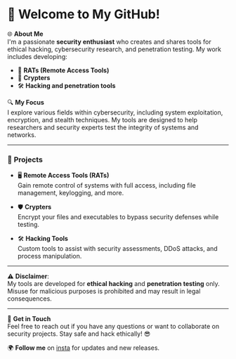 # 👋 Welcome to My GitHub!

🌐 **About Me**  
I'm a passionate **security enthusiast** who creates and shares tools for ethical hacking, cybersecurity research, and penetration testing. My work includes developing:

- 🐀 **RATs (Remote Access Tools)**
- 🔐 **Crypters**
- 🛠️ **Hacking and penetration tools**

🔍 **My Focus**  
I explore various fields within cybersecurity, including system exploitation, encryption, and stealth techniques. My tools are designed to help researchers and security experts test the integrity of systems and networks.

---

### 🔧 **Projects**  
- 🖥️ **Remote Access Tools (RATs)**  
  Gain remote control of systems with full access, including file management, keylogging, and more.

- 🛡️ **Crypters**  
  Encrypt your files and executables to bypass security defenses while testing.

- 🛠️ **Hacking Tools**  
  Custom tools to assist with security assessments, DDoS attacks, and process manipulation.

---

⚠️ **Disclaimer**:  
My tools are developed for **ethical hacking** and **penetration testing** only. Misuse for malicious purposes is prohibited and may result in legal consequences.

---

💬 **Get in Touch**  
Feel free to reach out if you have any questions or want to collaborate on security projects. Stay safe and hack ethically! 😎

🌍 **Follow me** on [insta](https://www.instagram.com/malware_.__/) for updates and new releases.
